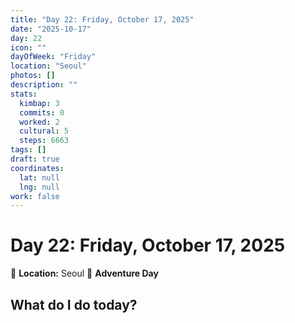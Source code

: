 ```yaml
---
title: "Day 22: Friday, October 17, 2025"
date: "2025-10-17"
day: 22
icon: ""
dayOfWeek: "Friday"
location: "Seoul"
photos: []
description: ""
stats:
  kimbap: 3
  commits: 0
  worked: 2
  cultural: 5
  steps: 6663
tags: []
draft: true
coordinates:
  lat: null
  lng: null
work: false
---
```

# Day 22: Friday, October 17, 2025

📍 **Location:** Seoul
🎒 **Adventure Day**

## What do I do today?


